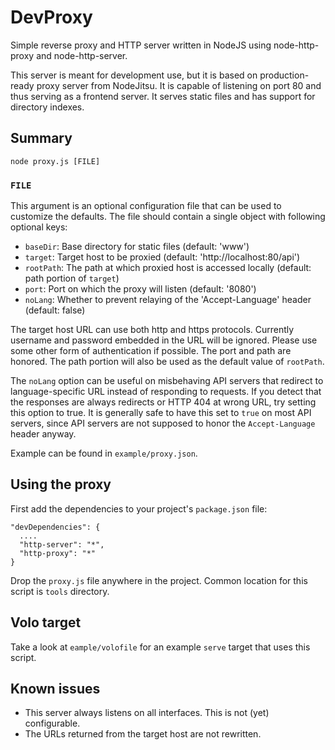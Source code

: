 # DevProxy

Simple reverse proxy and HTTP server written in NodeJS using node-http-proxy
and node-http-server.

This server is meant for development use, but it is based on production-ready
proxy server from NodeJitsu. It is capable of listening on port 80 and thus
serving as a frontend server. It serves static files and has support for
directory indexes.

## Summary

    node proxy.js [FILE]

### `FILE`

This argument is an optional configuration file that can be used to customize
the defaults. The file should contain a single object with following optional 
keys:

 + `baseDir`: Base directory for static files (default: 'www')
 + `target`: Target host to be proxied (default: 'http://localhost:80/api')
 + `rootPath`: The path at which proxied host is accessed locally (default:
   path portion of `target`)
 + `port`: Port on which the proxy will listen (default: '8080')
 + `noLang`: Whether to prevent relaying of the 'Accept-Language' header 
   (default: false)

The target host URL can use both http and https protocols. Currently username
and password embedded in the URL will be ignored. Please use some other form of
authentication if possible. The port and path are honored. The path portion
will also be used as the default value of `rootPath`.

The `noLang` option can be useful on misbehaving API servers that redirect to
language-specific URL instead of responding to requests. If you detect that the
responses are always redirects or HTTP 404 at wrong URL, try setting this
option to true. It is generally safe to have this set to `true` on most API
servers, since API servers are not supposed to honor the `Accept-Language`
header anyway.

Example can be found in `example/proxy.json`.

## Using the proxy

First add the dependencies to your project's `package.json` file:

    "devDependencies": {
      ....
      "http-server": "*",
      "http-proxy": "*"
    }

Drop the `proxy.js` file anywhere in the project. Common location for this
script is `tools` directory.

## Volo target

Take a look at `eample/volofile` for an example `serve` target that uses this
script.

## Known issues

 + This server always listens on all interfaces. This is not (yet) 
   configurable.
 + The URLs returned from the target host are not rewritten.

